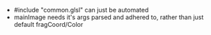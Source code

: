 - #include "common.glsl" can just be automated
- mainImage needs it's args parsed and adhered to, rather than just default fragCoord/Color
